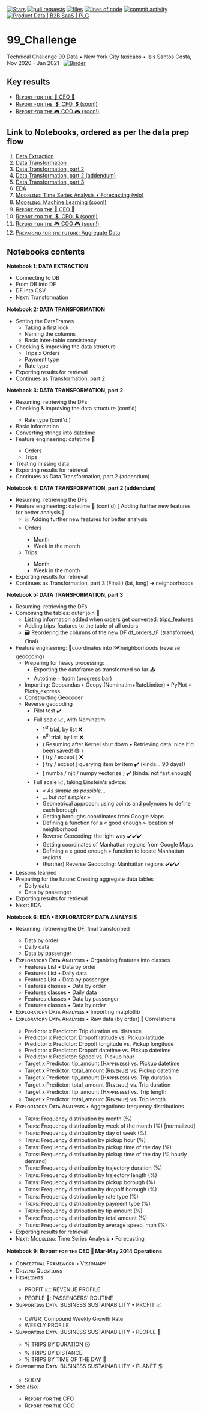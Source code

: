[![Stars](https://img.shields.io/github/stars/isis-santos-costa/99_Challenge?style=social)](https://github.com/isis-santos-costa/99_Challenge/)
[![pull requests](https://img.shields.io/github/issues-pr-closed/isis-santos-costa/99_Challenge?color=brightgreen)](https://github.com/isis-santos-costa/99_Challenge/pulls?q=is%3Apr)
[![files](https://img.shields.io/github/directory-file-count/isis-santos-costa/99_Challenge)](https://github.com/isis-santos-costa/99_Challenge/)
[![lines of code](https://img.shields.io/tokei/lines/github/isis-santos-costa/99_Challenge?color=purple)](https://github.com/isis-santos-costa/99_Challenge/)
[![commit activity](https://img.shields.io/github/commit-activity/m/isis-santos-costa/99_Challenge)](https://github.com/isis-santos-costa/99_Challenge/)
[![Product Data | B2B SaaS | PLG](https://img.shields.io/badge/product%20data%20%7C%20b2b%20saas%20%7C%20plg-%E2%98%95-purple)](https://www.linkedin.com/in/isis-santos-costa/)   

# 99_Challenge
Technical Challenge 99 Data • New York City taxicabs • Isis Santos Costa, Nov 2020 - Jan 2021 &nbsp;
[![Binder](https://mybinder.org/badge_logo.svg)](https://mybinder.org/v2/gh/IsisSantosCosta/99_Challenge/main) <br>

## Key results

<ul>
  <li><a href="https://github.com/IsisSantosCosta/99_Challenge/blob/main/99__Report_for_the_CEO.ipynb">Rᴇᴘᴏʀᴛ ғᴏʀ ᴛʜᴇ 🎯 CEO 🎯</a></li>
  <li><a href="https://github.com/IsisSantosCosta/99_Challenge/blob/main/99__Report_for_the_CFO.ipynb">Rᴇᴘᴏʀᴛ ғᴏʀ ᴛʜᴇ &nbsp;💲 &nbsp;CFO &nbsp;💲 (soon!)</a></li>
  <li><a href="https://github.com/IsisSantosCosta/99_Challenge/blob/main/99__Report_for_the_COO.ipynb">Rᴇᴘᴏʀᴛ ғᴏʀ ᴛʜᴇ 🎮 COO 🎮 (soon!)</a></li>
 </ul>

## Link to Notebooks, ordered as per the data prep flow

<ol>
  <li><a href="https://github.com/IsisSantosCosta/99_Challenge/blob/main/99__DataExtraction.ipynb">Data Extraction</a></li>
  <li><a href="https://github.com/IsisSantosCosta/99_Challenge/blob/main/99__DataTransformation.ipynb">Data Transformation</a></li>
  <li><a href="https://github.com/IsisSantosCosta/99_Challenge/blob/main/99__DataTransformation2.ipynb">Data Transformation, part 2</a></li>
  <li><a href="https://github.com/IsisSantosCosta/99_Challenge/blob/main/99__DataTransformation3.ipynb">Data Transformation, part 2 (addendum)</a></li>
  <li><a href="https://github.com/IsisSantosCosta/99_Challenge/blob/main/99__DataTransformation3F.ipynb">Data Transformation, part 3</a></li>
  <li><a href="https://github.com/IsisSantosCosta/99_Challenge/blob/main/99__EDA.ipynb">EDA</a></li>
  <li><a href="https://github.com/IsisSantosCosta/99_Challenge/blob/main/99__Modeling__Time_Series_Analysis_Forecasting.ipynb">Mᴏᴅᴇʟɪɴɢ: Time Series Analysis • Forecasting (wip)</a></li>
  <li><a href="https://github.com/IsisSantosCosta/99_Challenge/blob/main/99__Modeling__ML_Machine_Learning.ipynb">Mᴏᴅᴇʟɪɴɢ: Machine Learning (soon!)</a></li>
  <li><a href="https://github.com/IsisSantosCosta/99_Challenge/blob/main/99__Report_for_the_CEO.ipynb">Rᴇᴘᴏʀᴛ ғᴏʀ ᴛʜᴇ 🎯 CEO 🎯</a></li>
  <li><a href="https://github.com/IsisSantosCosta/99_Challenge/blob/main/99__Report_for_the_CFO.ipynb">Rᴇᴘᴏʀᴛ ғᴏʀ ᴛʜᴇ &nbsp;💲 &nbsp;CFO &nbsp;💲 (soon!)</a></li>
  <li><a href="https://github.com/IsisSantosCosta/99_Challenge/blob/main/99__Report_for_the_COO.ipynb">Rᴇᴘᴏʀᴛ ғᴏʀ ᴛʜᴇ 🎮 COO 🎮 (soon!)</a></li>
  <li><a href="https://github.com/IsisSantosCosta/99_Challenge/blob/main/99__Aggregate_Data.ipynb">Pʀᴇᴘᴀʀɪɴɢ ғᴏʀ ᴛʜᴇ ғᴜᴛᴜʀᴇ: Aggregate Data</a></li>
 </ol>

<h2> Notebooks contents </h2>

<p id="#Notebook_01"><b> Notebook 1: DATA EXTRACTION </b></p>
<ul>
  <li> Connecting to DB </li>
  <li> From DB into DF </li>
  <li> DF into CSV </li>
  <li> Nᴇxᴛ: Transformation </li>
</ul>
</p>

<p id="#Notebook_02"><b> Notebook 2: DATA TRANSFORMATION </b></p>
<ul>
  <li> Setting the DataFrames
    <ul>
      <li> Taking a first look </li>
      <li> Naming the columns </li>
      <li> Basic inter-table consistency </li>
    </ul>
  </li>
  <li> Checking & improving the data structure
    <ul>
      <li> Trips x Orders </li>
      <li> Payment type </li>
      <li> Rate type </li>
    </ul>
  </li>
  <li> Exporting results for retrieval </li>
  <li> Continues as Transformation, part 2 </li>
</ul>
</p>

<p id="#Notebook_03"><b> Notebook 3: DATA TRANSFORMATION, part 2 </b></p>
<ul>
  <li> Resuming: retrieving the DFs </li>
  <li> Checking & improving the data structure (cont'd) </li>
    <ul>
      <li> Rate type (cont'd.) </li>
    </ul>
  <li> Basic information </li>
  <li> Converting strings into datetime </li>
  <li> Feature engineering: datetime 📅 </li>
    <ul>
      <li> Orders </li>
      <li> Trips </li>
    </ul>
  <li> Treating missing data </li>
  <li> Exporting results for retrieval </li>
  <li> Continues as Data Transformation, part 2 (addendum) </li>
</ul>
</p>

<p id="#Notebook_04"><b> Notebook 4: DATA TRANSFORMATION, part 2 (addendum) </b>
<ul>
  <li> Resuming: retrieving the DFs </li>
  <li> Feature engineering: datetime 📅 (cont'd) [ Adding further new features for better analysis ]
    <ul>
      <li> 📈 Adding further new features for better analysis </li>
      <li> Orders </li>
        <ul>
          <li> Month </li>
          <li> Week in the month </li>
        </ul>
      <li> Trips </li>
        <ul>
          <li> Month </li>
          <li> Week in the month </li>
        </ul>
    </ul>
    </li>
  <li> Exporting results for retrieval </li>
  <li> Continues as Transformation, part 3 (Final!) (lat, long) ➔ neighborhoods </li>
</ul>
</p>

<p id="#Notebook_05"><b> Notebook 5: DATA TRANSFORMATION, part 3 </b>
<ul>
  <li> Resuming: retrieving the DFs </li>
  <li> Combining the tables: outer join 🔗
    <ul>
      <li> Listing information added when orders get converted: trips_features </li>
      <li> Adding trips_features to the table of all orders </li>
      <li> 🗃️ Reordering the columns of the new DF df_orders_tF (𝘵ransformed, 𝘍inal) </li>
    </ul></li>
  <li> Feature engineering: 📍coordinates into 🗺️neighborhoods (reverse geocoding)
    <ul>
      <li> Preparing for heavy processing:
        <ul>
          <li> Exporting the dataframe as transformed so far 📤 </li>
          <li> Autotime + tqdm (progress bar) </li>
      </ul></li>
      <li> Importing: Geopandas • Geopy (Nominatim+RateLimiter) • PyPlot • Plotly_express </li>
      <li> Constructing Geocoder </li>
      <li> Reverse geocoding 
        <ul>
          <li> Pilot test ✔️ </li>
          <li> Full scale 📈, with Nominatim:
            <ul>
              <li> 1<sup>st</sup> trial, by list ❌ </li>
              <li> n<sup>th</sup> trial, by list ❌ </li>
              <li> ( Resuming after Kernel shut down • Retrieving data: nice it'd been saved! 😅 ) </li>
              <li> [ try / except ] ❌ </li>
              <li> [ try / except ] querying item by item ✔️ (kinda... 90 days!) </li>
              <li> [ numba / njit / numpy vectorize ] ✔️ (kinda: not fast enough) </li>
          </ul></li>
          <li> Full scale 📈, taking Einstein's advice:
            <ul>
              <li> « <i>As simple as possible</i>... </li>
              <li> ... <i>but not simpler</i> » </li>
              <li> Geometrical approach: using points and polynoms to define each borough </li>
              <li> Getting boroughs coordinates from Google Maps </li>
              <li> Defining a function for a « good enough » location of neighborhood </li>
              <li> Reverse Geocoding: the light way ✔️✔️✔️ </li>
              <li> Getting coordinates of Manhattan regions from Google Maps </li>
              <li> Defining a « good enough » function to locate Manhattan regions </li>
              <li> (Further) Reverse Geocoding: Manhattan regions ✔️✔️✔️ </li>
          </ul></li>
    </ul></li>
  </ul></li>
 <li> Lessons learned </li>
 <li> Preparing for the future: Creating aggregate data tables
   <ul>
     <li> Daily data </li>
     <li> Data by passenger </li>
   </ul></li>
  <li> Exporting results for retrieval </li>
  <li> Nᴇxᴛ: EDA </li>
</ul></li>
</ul>
</p>

<p id="#Notebook_06"><b> Notebook 6: EDA • EXPLORATORY DATA ANALYSIS </b>
<ul>
  <li> Resuming: retrieving the DF, final transformed </li>
    <ul>
      <li> Data by order </li>
      <li> Daily data </li>
      <li> Data by passenger </li>
    </ul></li>
  <li> Exᴘʟᴏʀᴀᴛᴏʀʏ Dᴀᴛᴀ Aɴᴀʟʏsɪs • Organizing features into classes
    <ul>
      <li> Features List • Data by order </li>
      <li> Features List • Daily data </li>
      <li> Features List • Data by passenger </li>
      <li> Features classes • Data by order </li>
      <li> Features classes • Daily data </li>
      <li> Features classes • Data by passenger </li>
      <li> Features classes • Data by order </li>
    </ul></li>
  <li> Exᴘʟᴏʀᴀᴛᴏʀʏ Dᴀᴛᴀ Aɴᴀʟʏsɪs • Importing matplotlib </li>
  <li> Exᴘʟᴏʀᴀᴛᴏʀʏ Dᴀᴛᴀ Aɴᴀʟʏsɪs • Raw data (by order) ‖ Correlations </li>
    <ul>
      <li> Predictor x Predictor: Trip duration vs. distance </li>
      <li> Predictor x Predictor: Dropoff latitude vs. Pickup latitude </li>
      <li> Predictor x Predictor: Dropoff longitude vs. Pickup longitude </li>
      <li> Predictor x Predictor: Dropoff datetime vs. Pickup datetime </li>
      <li> Predictor x Predictor: Speed vs. Pickup hour </li>
      <li> Target x Predictor: tip_amount (Hᴀᴘᴘɪɴᴇss) vs. Pickup datetime </li>
      <li> Target x Predictor: total_amount (Rᴇᴠᴇɴᴜᴇ) vs. Pickup datetime </li>
      <li> Target x Predictor: tip_amount (Hᴀᴘᴘɪɴᴇss) vs. Trip duration </li>
      <li> Target x Predictor: total_amount (Rᴇᴠᴇɴᴜᴇ) vs. Trip duration </li>
      <li> Target x Predictor: tip_amount (Hᴀᴘᴘɪɴᴇss) vs. Trip length </li>
      <li> Target x Predictor: total_amount (Rᴇᴠᴇɴᴜᴇ) vs. Trip length </li>
    </ul></li>
  <li> Exᴘʟᴏʀᴀᴛᴏʀʏ Dᴀᴛᴀ Aɴᴀʟʏsɪs • Aggregations: frequency distributions </li>
    <ul>
      <li> Tʀɪᴘs: Frequency distribution by month (%) </li>
      <li> Tʀɪᴘs: Frequency distribution by week of the month (%) [normalized] </li>
      <li> Tʀɪᴘs: Frequency distribution by day of week (%) </li>
      <li> Tʀɪᴘs: Frequency distribution by pickup hour (%) </li>
      <li> Tʀɪᴘs: Frequency distribution by pickup time of the day (%) </li>
      <li> Tʀɪᴘs: Frequency distribution by pickup time of the day (% hourly demand) </li>
      <li> Tʀɪᴘs: Frequency distribution by trajectory duration (%) </li>
      <li> Tʀɪᴘs: Frequency distribution by trajectory length (%) </li>
      <li> Tʀɪᴘs: Frequency distribution by pickup borough (%) </li>
      <li> Tʀɪᴘs: Frequency distribution by dropoff borough (%) </li>
      <li> Tʀɪᴘs: Frequency distribution by rate type (%) </li>
      <li> Tʀɪᴘs: Frequency distribution by payment type (%) </li>
      <li> Tʀɪᴘs: Frequency distribution by tip amount (%) </li>
      <li> Tʀɪᴘs: Frequency distribution by total amount (%) </li>
      <li> Tʀɪᴘs: Frequency distribution by average speed, mph (%) </li>
    </ul></li>
  <li> Exporting results for retrieval </li>
  <li> Nᴇxᴛ: Mᴏᴅᴇʟɪɴɢ: Time Series Analysis • Forecasting </li>
</ul></li>
</ul>
</p>

<p id="#Notebook_09"><b> Notebook 9: Rᴇᴘᴏʀᴛ ғᴏʀ ᴛʜᴇ CEO  ‖  Mar-May 2014 Operations </b>
  <ul>
    <li>Cᴏɴᴄᴇᴘᴛᴜᴀʟ Fʀᴀᴍᴇᴡᴏʀᴋ • Vɪsɪᴏɴᴀʀʏ</li>
    <li>Dʀɪᴠɪɴɢ Qᴜᴇsᴛɪᴏɴs</li>
    <li>Hɪɢʜʟɪɢʜᴛs</li>
    <ul>
      <li>PROFIT 📈: REVENUE PROFILE</li>
      <li>PEOPLE 👥: PASSENGERS' ROUTINE</li>
    </ul>
    <li>Sᴜᴘᴘᴏʀᴛɪɴɢ Dᴀᴛᴀ: BUSINESS SUSTAINABILITY • PROFIT 📈</li>
    <ul>
      <li>CWGR: Compound Weekly Growth Rate</li>
      <li>WEEKLY PROFILE</li>
    </ul>
    <li>Sᴜᴘᴘᴏʀᴛɪɴɢ Dᴀᴛᴀ: BUSINESS SUSTAINABILITY • PEOPLE 👥</li>
    <ul>
      <li>% TRIPS BY DURATION ⏲️</li>
      <li>% TRIPS BY DISTANCE</li>
      <li>% TRIPS BY TIME OF THE DAY 🌃</li>
    </ul>
    <li>Sᴜᴘᴘᴏʀᴛɪɴɢ Dᴀᴛᴀ: BUSINESS SUSTAINABILITY • PLANET 🌎</li>
    <ul>
      <li>SOON!</li>
    </ul>
    <li>See also:</li>
    <ul>
      <li>Rᴇᴘᴏʀᴛ ғᴏʀ ᴛʜᴇ CFO</li>
      <li>Rᴇᴘᴏʀᴛ ғᴏʀ ᴛʜᴇ COO</li>
    </ul>
  <ul>
    </p>
